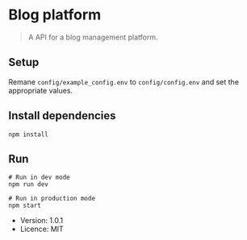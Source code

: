 # Blog platform
> A API for a blog management platform.

## Setup
Remane `config/example_config.env` to `config/config.env` and set the appropriate values.

## Install dependencies
```shell
npm install
```

## Run
```
# Run in dev mode
npm run dev

# Run in production mode
npm start
```

- Version: 1.0.1
- Licence: MIT